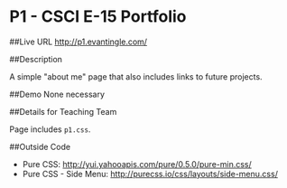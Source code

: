 # P1 - CSCI E-15 Portfolio

##Live URL
<http://p1.evantingle.com/>

##Description

A simple "about me" page that also includes links to future projects.

##Demo
None necessary

##Details for Teaching Team

Page includes `p1.css`.

##Outside Code

*	Pure CSS: http://yui.yahooapis.com/pure/0.5.0/pure-min.css/
*	Pure CSS - Side Menu: http://purecss.io/css/layouts/side-menu.css/